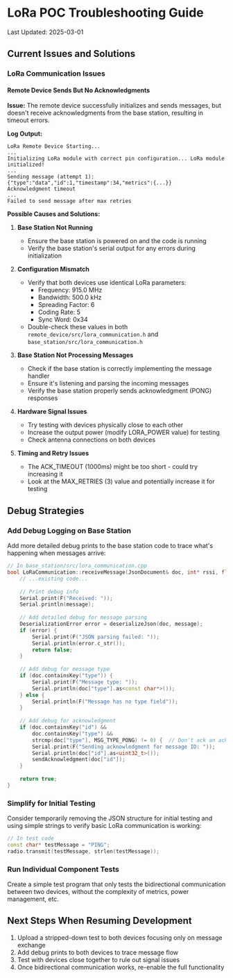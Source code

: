 # LoRa POC Troubleshooting Guide

Last Updated: 2025-03-01

## Current Issues and Solutions

### LoRa Communication Issues

#### Remote Device Sends But No Acknowledgments

**Issue:** The remote device successfully initializes and sends messages, but doesn't receive acknowledgments from the base station, resulting in timeout errors.

**Log Output:**
```
LoRa Remote Device Starting...
...
Initializing LoRa module with correct pin configuration... LoRa module initialized!
...
Sending message (attempt 1): {"type":"data","id":1,"timestamp":34,"metrics":{...}}
Acknowledgment timeout
...
Failed to send message after max retries
```

**Possible Causes and Solutions:**

1. **Base Station Not Running**
   - Ensure the base station is powered on and the code is running
   - Verify the base station's serial output for any errors during initialization

2. **Configuration Mismatch**
   - Verify that both devices use identical LoRa parameters:
     - Frequency: 915.0 MHz
     - Bandwidth: 500.0 kHz
     - Spreading Factor: 6
     - Coding Rate: 5
     - Sync Word: 0x34
   - Double-check these values in both `remote_device/src/lora_communication.h` and `base_station/src/lora_communication.h`

3. **Base Station Not Processing Messages**
   - Check if the base station is correctly implementing the message handler
   - Ensure it's listening and parsing the incoming messages
   - Verify the base station properly sends acknowledgment (PONG) responses

4. **Hardware Signal Issues**
   - Try testing with devices physically close to each other
   - Increase the output power (modify LORA_POWER value) for testing
   - Check antenna connections on both devices

5. **Timing and Retry Issues**
   - The ACK_TIMEOUT (1000ms) might be too short - could try increasing it
   - Look at the MAX_RETRIES (3) value and potentially increase it for testing

## Debug Strategies

### Add Debug Logging on Base Station

Add more detailed debug prints to the base station code to trace what's happening when messages arrive:

```cpp
// In base_station/src/lora_communication.cpp
bool LoRaCommunication::receiveMessage(JsonDocument& doc, int* rssi, float* snr) {
    // ...existing code...
    
    // Print debug info
    Serial.print(F("Received: "));
    Serial.println(message);
    
    // Add detailed debug for message parsing
    DeserializationError error = deserializeJson(doc, message);
    if (error) {
        Serial.print(F("JSON parsing failed: "));
        Serial.println(error.c_str());
        return false;
    }
    
    // Add debug for message type
    if (doc.containsKey("type")) {
        Serial.print(F("Message type: "));
        Serial.println(doc["type"].as<const char*>());
    } else {
        Serial.println(F("Message has no type field"));
    }
    
    // Add debug for acknowledgment
    if (doc.containsKey("id") && 
        doc.containsKey("type") && 
        strcmp(doc["type"], MSG_TYPE_PONG) != 0) {  // Don't ack an ack
        Serial.print(F("Sending acknowledgment for message ID: "));
        Serial.println(doc["id"].as<uint32_t>());
        sendAcknowledgment(doc["id"]);
    }
    
    return true;
}
```

### Simplify for Initial Testing

Consider temporarily removing the JSON structure for initial testing and using simple strings to verify basic LoRa communication is working:

```cpp
// In test code
const char* testMessage = "PING";
radio.transmit(testMessage, strlen(testMessage));
```

### Run Individual Component Tests

Create a simple test program that only tests the bidirectional communication between two devices, without the complexity of metrics, power management, etc.

## Next Steps When Resuming Development

1. Upload a stripped-down test to both devices focusing only on message exchange
2. Add debug prints to both devices to trace message flow
3. Test with devices close together to rule out signal issues
4. Once bidirectional communication works, re-enable the full functionality